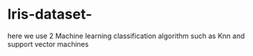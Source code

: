 # Iris-dataset-
here we use 2 Machine learning classification algorithm such as Knn and support vector machines
